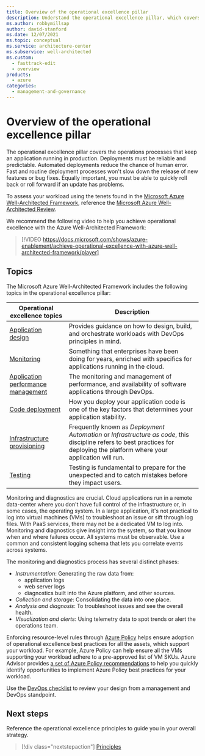 ```yaml
---
title: Overview of the operational excellence pillar
description: Understand the operational excellence pillar, which covers the operations processes that keep an application running in production.
ms.author: robbymillsap
author: david-stanford
ms.date: 12/07/2021
ms.topic: conceptual
ms.service: architecture-center
ms.subservice: well-architected
ms.custom:
  - fasttrack-edit
  - overview
products:
  - azure
categories:
  - management-and-governance
---
```


# Overview of the operational excellence pillar

The operational excellence pillar covers the operations processes that keep an application running in production. Deployments must be reliable and predictable. Automated deployments reduce the chance of human error. Fast and routine deployment processes won't slow down the release of new features or bug fixes. Equally important, you must be able to quickly roll back or roll forward if an update has problems.

To assess your workload using the tenets found in the [Microsoft Azure Well-Architected Framework](/azure/architecture/framework/), reference the [Microsoft Azure Well-Architected Review](/assessments/?id=azure-architecture-review&mode=pre-assessment).

We recommend the following video to help you achieve operational excellence with the Azure Well-Architected Framework:

<!-- markdownlint-disable MD034 -->

> [!VIDEO https://docs.microsoft.com/shows/azure-enablement/achieve-operational-excellence-with-azure-well-architected-framework/player]

<!-- markdownlint-enable MD034 -->

## Topics

The Microsoft Azure Well-Architected Framework includes the following topics in the operational excellence pillar:

| Operational excellence topics | Description |
|-------------------|-------------|
| [Application design][app-design] | Provides guidance on how to design, build, and orchestrate workloads with DevOps principles in mind.  |
| [Monitoring][monitoring] | Something that enterprises have been doing for years, enriched with specifics for applications running in the cloud. |
| [Application performance management][performance] | The monitoring and management of performance, and availability of software applications through DevOps. |
| [Code deployment][deployment] | How you deploy your application code is one of the key factors that determines your application stability.  |
| [Infrastructure provisioning][iac] | Frequently known as *Deployment Automation* or *Infrastructure as code*, this discipline refers to best practices for deploying the platform where your application will run. |
| [Testing][testing] | Testing is fundamental to prepare for the unexpected and to catch mistakes before they impact users. |

Monitoring and diagnostics are crucial. Cloud applications run in a remote data-center where you don't have full control of the infrastructure or, in some cases, the operating system. In a large application, it's not practical to log into virtual machines (VMs) to troubleshoot an issue or sift through log files. With PaaS services, there may not be a dedicated VM to log into. Monitoring and diagnostics give insight into the system, so that you know when and where failures occur. All systems must be observable. Use a common and consistent logging schema that lets you correlate events across systems.

The monitoring and diagnostics process has several distinct phases:

- *Instrumentation*: Generating the raw data from:
  - application logs
  - web server logs
  - diagnostics built into the Azure platform, and other sources.
- *Collection and storage*: Consolidating the data into one place.
- *Analysis and diagnosis*: To troubleshoot issues and see the overall health.
- *Visualization and alerts*: Using telemetry data to spot trends or alert the operations team.

Enforcing resource-level rules through [Azure Policy](/azure/governance/policy/overview) helps ensure adoption of operational excellence best practices for all the assets, which support your workload. For example, Azure Policy can help ensure all the VMs supporting your workload adhere to a pre-approved list of VM SKUs. Azure Advisor provides [a set of Azure Policy recommendations](/azure/advisor/advisor-operational-excellence-recommendations#use-azure-policy-recommendations) to help you quickly identify opportunities to implement Azure Policy best practices for your workload.

Use the [DevOps checklist][devops-checklist] to review your design from a management and DevOps standpoint.

## Next steps

Reference the operational excellence principles to guide you in your overall strategy.

> [!div class="nextstepaction"]
> [Principles](principles.md)

<!-- devops disciplines -->
[monitoring]: ./monitoring.md
[performance]: ./release-engineering-performance.md
[deployment]: ./release-engineering-cd.md
[iac]: ./automation-infrastructure.md
[testing]: ./release-engineering-testing.md
[app-design]: /azure/architecture/framework/devops/release-engineering-app-dev

<!-- checklist -->
[devops-checklist]: /azure/architecture/checklist/dev-ops
